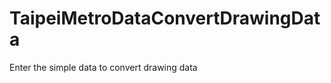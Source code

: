 TaipeiMetroDataConvertDrawingData
=================================

Enter the simple data to convert drawing data
